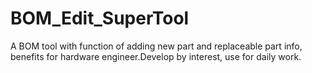 # BOM_Edit_SuperTool
A BOM tool with function of adding new part and replaceable part info, benefits for hardware engineer.Develop by interest, use for daily work.
